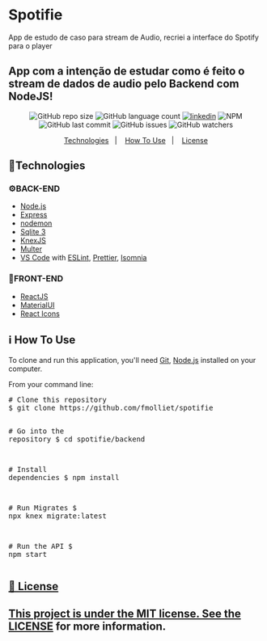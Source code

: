 # Spotifie
App de estudo de caso para stream de Audio, recriei a interface do Spotify para o player

## App com a intenção de estudar como é feito o stream de dados de audio pelo Backend com NodeJS!

<p align="center">
  <img alt="GitHub repo size" src="https://img.shields.io/github/repo-size/fmolliet/spotifie">
  
  <img alt="GitHub language count" src="https://img.shields.io/github/languages/count/fmolliet/spotifie">
  <a href="https://www.linkedin.com/in/fabiomolliet/"><img alt="linkedin" src="https://img.shields.io/badge/made%20by-fmolliet-brightgreen"></a>
  <img alt="NPM" src="https://img.shields.io/npm/l/express">
  
  <img alt="GitHub last commit" src="https://img.shields.io/github/last-commit/fmolliet/spotifie">
  
  <img alt="GitHub issues" src="https://img.shields.io/github/issues/fmolliet/spotifie">
  
  <img alt="GitHub watchers" src="https://img.shields.io/github/watchers/fmolliet/spotifie?style=social">
</p>

<p align="center">
  <a href="#technologies">Technologies</a>&nbsp;&nbsp;&nbsp;|&nbsp;&nbsp;&nbsp;
  <a href="#information_source-how-to-use">How To Use</a>&nbsp;&nbsp;&nbsp;|&nbsp;&nbsp;&nbsp;
  <a href="#memo-license">License</a>
</p>

<h2><a href="#technologies"></a>🚀Technologies</h2>

<h3>⚙️BACK-END</h3>

<ul>
  <li><a href="https://nodejs.org/" rel="nofollow">Node.js</a></li>
  <li><a href="https://expressjs.com/" rel="nofollow">Express</a></li>
  <li><a href="https://nodemon.io/" rel="nofollow">nodemon</a></li>
  <li><a href="https://www.sqlite.org/index.html" rel="nofollow">Sqlite 3</a></li>
  <li><a href="http://knexjs.org/" rel="nofollow">KnexJS</a></li>
  <li><a href="https://github.com/expressjs/multer">Multer</a></li>
  <li><a href="https://code.visualstudio.com/" rel="nofollow">VS Code</a> with <a href="https://marketplace.visualstudio.com/items?itemName=dbaeumer.vscode-eslint" rel="nofollow">ESLint</a>, <a href="https://marketplace.visualstudio.com/items?itemName=esbenp.prettier-vscode" rel="nofollow">Prettier</a>, <a href="https://insomnia.rest/" rel="nofollow">Isomnia</a></li>
</ul>


<h3>📰FRONT-END</h3>
<ul>
  <li><a href="https://reactjs.org/" rel="nofollow">ReactJS</a></li>
  <li><a href="https://material-ui.com/" rel="nofollow">MaterialUI</a></li>
  <li><a href="https://react-icons.netlify.com/#/" rel="nofollow">React Icons</a></li>
</ul>


<h2><a href="#information_source-how-to-use"></a>ℹ️ How To Use</h2>
<p>To clone and run this application, you'll need <a href="https://git-scm.com" rel="nofollow">Git</a>, <a href="https://nodejs.org/" rel="nofollow">Node.js</a> installed on your computer.</p>
<p>From your command line:</p>

<div class="highlight highlight-source-shell"><pre><span class="pl-c"><span class="pl-c">#</span> Clone this repository</span>
$ git clone https://github.com/fmolliet/spotifie

<span class="pl-c"><span class="pl-c">#</span> Go into the repository</span>
$ <span class="pl-c1">cd</span> spotifie/backend

<span class="pl-c"><span class="pl-c">#</span> Install dependencies</span>
$ npm install

<span class="pl-c"><span class="pl-c">#</span> Run Migrates</span>
$ npx knex migrate:latest

<span class="pl-c"><span class="pl-c">#</span> Run the API</span>
$ npm start</pre></div>


<h2><a href="#memo-license">📝 License</h2>
 <h2>This project is under the MIT license. See the <a href="https://github.com/danielobara/FastFeet/blob/master/LICENSE">LICENSE</a> for more information.</h2>
